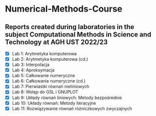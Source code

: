# Numerical-Methods-Course

## Reports created during laboratories in the subject Computational Methods in Science and Technology at AGH UST 2022/23

- [x] Lab 1: Arytmetyka komputerowa
- [x] Lab 2: Arytmetyka komputerowa (cd.)
- [x] Lab 3: Interpolacja
- [x] Lab 4: Aproksymacja
- [x] Lab 5: Całkowanie numeryczne
- [x] Lab 6: Całkowanie numeryczne (cd.)
- [x] Lab 7: Pierwiastki równań nieliniowych 
- [x] Lab 8: Wstęp do GSL i GNUPLOT
- [x] Lab 9: Układy równań liniowych: Metody bezpośrednie
- [x] Lab 10: Układy równań: Metody iteracyjne
- [x] Lab 11: Rozwiązywanie równań różniczkowych zwyczajnych 
